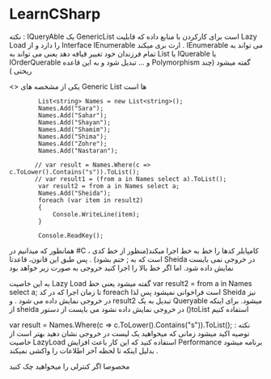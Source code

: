 # LearnCSharp

نکته : IQueryAble یک   GenericList است برای کارکردن با منابع داده که قابلیت Lazy Load را دارد و از Interface IEnumerable ارث بری میکند . IEnumerable  می تواند به تمام فرزندان خود تغییر قیافه دهد یعنی می تواند به List  یا IQuerable یا IOrderQuerable و ... تبدیل شود و به این قاعده Polymorphism گفته میشود (چند ریختی )


<> یکی از مشخصه های Generic List ها است


            List<string> Names = new List<string>();
            Names.Add("Sara");
            Names.Add("Sahar");
            Names.Add("Shayan");
            Names.Add("Shamim");
            Names.Add("Shima");
            Names.Add("Zohre");
            Names.Add("Nastaran");

           // var result = Names.Where(c => c.ToLower().Contains("s")).ToList();
           // var result1 = (from a in Names select a).ToList();
            var result2 = from a in Names select a;
            Names.Add("Sheida");
            foreach (var item in result2)
            {
                Console.WriteLine(item);
            }
            
            Console.ReadKey();
            
        
        
 همانطور که میدانیم در #C ، کامپایلر کدها را خط به خط اجرا میکند(منظور از خط کدی است که به ; ختم بشود) 
 . پس طبق این قانون، قاعدتا Sheida در خروجی نمی بایست نمایش داده شود. اما اگر خط بالا را اجرا کنید خروجی به صورت زیر خواهد بود
            
به این خاصیت Lazy Load گفته میشود یعنی خط 
 var result2 = from a in Names select a;
تا زمان اجرا که در کد foreach است فراخوانی نمیشود پس لذا Sheida نیز در خروجی نمایش داده می شود .  و result2 تبدیل به یک Queryable میشود. برای اینکه از sheida در خروجی نمایش داده نشود می بایست از دستور ()toList استفاده کنیم

var result = Names.Where(c => c.ToLower().Contains("s")).ToList();
نکته : توصیه اکید میشود زمانی که میخواهید یک لیست در خروجی نشان دهید بهتر است از خاصیت LazyLoad استفاده کنید که این کار باعث افزایش Performance برنامه میشود . بدلیل اینکه تا لحظه آخر اطلاعات را واکشی نمیکند

مخصوصا اگر کنترلی را میخواهید چک کنید

